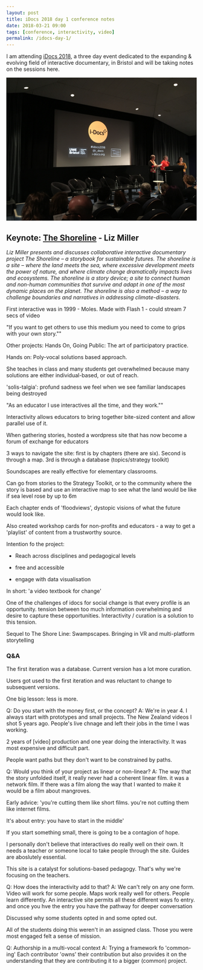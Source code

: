 ```yaml
---
layout: post
title: iDocs 2018 day 1 conference notes
date: 2018-03-21 09:00
tags: [conference, interactivity, video]
permalink: /idocs-day-1/
---
```


I am attending [iDocs 2018](https://idocs2018.dcrc.org.uk/), a three day event dedicated to the expanding & evolving field of interactive documentary, in Bristol and will be taking notes on the sessions here.

![](/images/i-docs/opening.jpg)

## Keynote: [The Shoreline](http://theshorelineproject.org/) - Liz Miller

_Liz Miller presents and discusses collaborative interactive documentary project The Shoreline – a storybook for sustainable
futures. The shoreline is a site – where the land meets the sea, where excessive development meets the power of nature, and where climate change dramatically impacts lives and ecosystems. The shoreline is a story device; a site to connect human and non-human communities that survive and adapt in one of the most dynamic places on the planet. The shoreline is also a method – a way to challenge boundaries and narratives in addressing climate-disasters._

First interactive was in 1999 - Moles. Made with Flash 1 - could stream 7 secs of video

"If you want to get others to use this medium you need to come to grips with your own story.""

Other projects: Hands On, Going Public: The art of participatory practice.

Hands on: Poly-vocal solutions based approach.

She teaches in class and many students get overwhelmed because many solutions are either individual-based, or out of reach.

'solis-talgia': profund sadness we feel when we see familiar landscapes being destroyed

"As an educator I use interactives all the time, and they work.""

Interactivity allows educators to bring together bite-sized content and allow parallel use of it.

When gathering stories, hosted a wordpress site that has now become a forum of exchange for educators

3 ways to navigate the site: first is by chapters (there are six). Second is through a map. 3rd is through a database (topics/strategy toolkit)

Soundscapes are really effective for elementary classrooms.

Can go from stories to the Strategy Toolkit, or to the community where the story is based and use an interactive map to see what the land would be like if sea level rose by up to 6m

Each chapter ends of 'floodviews', dystopic visions of what the future would look like. 

Also created workshop cards for non-profits and educators - a way to get a 'playlist' of content from a trustworthy source.

Intention fo the project:

- Reach across disciplines and pedagogical levels

- free and accessible

- engage with data visualisation

In short: 'a video textbook for change'

One of the challenges of idocs for social change is that every profile is an opportunity. tension between too much information overwhelming and desire to capture these opportunities. Interactivity / curation is a solution to this tension. 

Sequel to The Shore Line: Swampscapes. Bringing in VR and multi-platform storytelling

### Q&A

The first iteration was a database. Current version has a lot more curation.

Users got used to the first iteration and was reluctant to change to subsequent versions.

One big lesson: less is more.

Q: Do you start with the money first, or the concept?
A: We're in year 4. I always start with prototypes and small projects. The New Zealand videos I shot 5 years ago. People's live chnage and left their jobs in the time I was working. 

2 years of [video] production and one year doing the interactivity. It was most expensive and difficult part. 

People want paths but they don't want to be constrained by paths.

Q: Would you think of your project as linear or non-linear?
A: The way that the story unfolded itself, it really never had a coherent linear film. it was a network film. If there was a film along the way that I wanted to make it would be a film about mangroves.

Early advice: 'you're cutting them like short films. you're not cutting them like internet films.

It's about entry: you have to start in the middle'

If you start something small, there is going to be a contagion of hope. 

I personally don't believe that interactives do really well on their own. It needs a teacher or someone local to take people through the site. Guides are aboslutely essential.

This site is a catalyst for solutions-based pedagogy. That's why we're focusing on the teachers.

Q: How does the interactivity add to that?
A: We can't rely on any one form. Video will work for some people. Maps work really well for others. People learn differently. An interactive site permits all these different ways fo entry. and once you hve the entry you have the pathway for deeper conversation

Discussed why some students opted in and some opted out. 

All of the students doing this weren't in an assigned class. Those you were most engaged felt a sense of mission.

Q: Authorship in a multi-vocal context
A: Trying a framework fo 'common-ing' Each contributor 'owns' their contribution but also provides it on the understanding that they are contributing it to a bigger (common) project.



